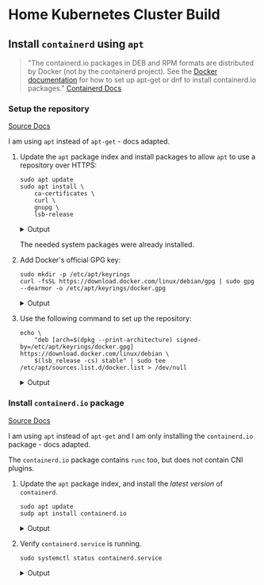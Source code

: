 # Home Kubernetes Cluster Build

## Install `containerd` using `apt`

> "The containerd.io packages in DEB and RPM formats are distributed by Docker (not by the containerd project). See the [Docker documentation](https://docs.docker.com/engine/install/debian/) for how to set up apt-get or dnf to install containerd.io packages." [Containerd Docs](https://github.com/containerd/containerd/blob/main/docs/getting-started.md#option-2-from-apt-get-or-dnf)

### Setup the repository

[Source Docs](https://docs.docker.com/engine/install/debian/#set-up-the-repository)

I am using `apt` instead of `apt-get` - docs adapted.

1. Update the `apt` package index and install packages to allow `apt` to use a repository over HTTPS:

    ```shell
    sudo apt update
    sudo apt install \
        ca-certificates \
        curl \
        gnupg \
        lsb-release
    ```

    <details>
    <summary>Output</summary>

    ```shell
    pi@rpi-70-4b:~ $ sudo apt update
    Get:1 http://security.debian.org/debian-security bullseye-security InRelease [48.4 kB]
    Hit:2 http://deb.debian.org/debian bullseye InRelease
    Hit:3 http://deb.debian.org/debian bullseye-updates InRelease
    Hit:4 http://archive.raspberrypi.org/debian bullseye InRelease
    Get:5 http://security.debian.org/debian-security bullseye-security/main armhf Packages [185 kB]
    Get:6 http://security.debian.org/debian-security bullseye-security/main arm64 Packages [184 kB]
    Get:7 http://security.debian.org/debian-security bullseye-security/main Translation-en [117 kB]
    Fetched 535 kB in 1s (427 kB/s)
    Reading package lists... Done
    Building dependency tree... Done
    Reading state information... Done
    All packages are up to date.
    pi@rpi-70-4b:~ $ sudo apt install ca-certificates curl gnupg lsb-release
    Reading package lists... Done
    Building dependency tree... Done
    Reading state information... Done
    ca-certificates is already the newest version (20210119).
    curl is already the newest version (7.74.0-1.3+deb11u3).
    gnupg is already the newest version (2.2.27-2+deb11u2).
    gnupg set to manually installed.
    lsb-release is already the newest version (11.1.0).
    lsb-release set to manually installed.
    0 upgraded, 0 newly installed, 0 to remove and 0 not upgraded.
    ```

    </details>

    The needed system packages were already installed.

2. Add Docker's official GPG key:

    ```shell
    sudo mkdir -p /etc/apt/keyrings
    curl -fsSL https://download.docker.com/linux/debian/gpg | sudo gpg --dearmor -o /etc/apt/keyrings/docker.gpg
    ```

    <details>
    <summary>Output</summary>

    ```shell
    pi@rpi-70-4b:~ $ sudo mkdir -p /etc/apt/keyrings
    pi@rpi-70-4b:~ $ curl -fsSL https://download.docker.com/linux/debian/gpg | sudo gpg --dearmor -o /etc/apt/keyrings/docker.gpg
    ```

    </details>

3. Use the following command to set up the repository:

    ```shell
    echo \
        "deb [arch=$(dpkg --print-architecture) signed-by=/etc/apt/keyrings/docker.gpg] https://download.docker.com/linux/debian \
        $(lsb_release -cs) stable" | sudo tee /etc/apt/sources.list.d/docker.list > /dev/null
    ```

    <details>
    <summary>Output</summary>

    ```shell
    pi@rpi-70-4b:~ $ echo \
        "deb [arch=$(dpkg --print-architecture) signed-by=/etc/apt/keyrings/docker.gpg] https://download.docker.com/linux/debian \
        $(lsb_release -cs) stable" | sudo tee /etc/apt/sources.list.d/docker.list > /dev/null
    ```

    </details>

### Install `containerd.io` package

[Source Docs](https://docs.docker.com/engine/install/debian/#install-docker-engine)

I am using `apt` instead of `apt-get` and I am only installing the `containerd.io` package - docs adapted.

The `containerd.io` package contains `runc` too, but does not contain CNI plugins.

1. Update the `apt` package index, and install the *latest version* of `containerd`.

    ```shell
    sudo apt update
    sudp apt install containerd.io
    ```

    <details>
    <summary>Output</summary>

    ```shell
    pi@rpi-70-4b:~ $ sudo apt update
    Hit:1 http://security.debian.org/debian-security bullseye-security InRelease
    Hit:2 http://deb.debian.org/debian bullseye InRelease
    Get:3 https://download.docker.com/linux/debian bullseye InRelease [43.3 kB]
    Hit:4 http://deb.debian.org/debian bullseye-updates InRelease
    Hit:5 http://archive.raspberrypi.org/debian bullseye InRelease
    Get:6 https://download.docker.com/linux/debian bullseye/stable arm64 Packages [11.7 kB]
    Fetched 55.1 kB in 1s (40.9 kB/s)
    Reading package lists... Done
    Building dependency tree... Done
    Reading state information... Done
    All packages are up to date.
    pi@rpi-70-4b:~ $ sudo apt install containerd.io
    Reading package lists... Done
    Building dependency tree... Done
    Reading state information... Done
    The following NEW packages will be installed:
    containerd.io
    0 upgraded, 1 newly installed, 0 to remove and 0 not upgraded.
    Need to get 20.9 MB of archives.
    After this operation, 107 MB of additional disk space will be used.
    Get:1 https://download.docker.com/linux/debian bullseye/stable arm64 containerd.io arm64 1.6.8-1 [20.9 MB]
    Fetched 20.9 MB in 1s (15.4 MB/s)
    Selecting previously unselected package containerd.io.
    (Reading database ... 37391 files and directories currently installed.)
    Preparing to unpack .../containerd.io_1.6.8-1_arm64.deb ...
    Unpacking containerd.io (1.6.8-1) ...
    Setting up containerd.io (1.6.8-1) ...
    Created symlink /etc/systemd/system/multi-user.target.wants/containerd.service → /lib/systemd/system/containerd.service.
    Processing triggers for man-db (2.9.4-2) ...
    ```

    </details>

2. Verify `containerd.service` is running.

    ```shell
    sudo systemctl status containerd.service
    ```

    <details>
    <summary>Output</summary>

    ```shell
    pi@rpi-70-4b:~ $ sudo systemctl status containerd.service
    ● containerd.service - containerd container runtime
        Loaded: loaded (/lib/systemd/system/containerd.service; enabled; vendor preset: enabled)
        Active: active (running) since Wed 2022-09-28 09:55:32 EDT; 3min 0s ago
        Docs: https://containerd.io
        Process: 4198 ExecStartPre=/sbin/modprobe overlay (code=exited, status=0/SUCCESS)
    Main PID: 4201 (containerd)
        Tasks: 10
            CPU: 319ms
        CGroup: /system.slice/containerd.service
                └─4201 /usr/bin/containerd

    Sep 28 09:55:32 rpi-70-4b containerd[4201]: time="2022-09-28T09:55:32.681271910-04:00" level=info msg="loading plugin \"io.containerd.grpc.v1.tasks\"..." type=io.containerd.grpc.v1
    Sep 28 09:55:32 rpi-70-4b containerd[4201]: time="2022-09-28T09:55:32.681322983-04:00" level=info msg="loading plugin \"io.containerd.grpc.v1.version\"..." type=io.containerd.grpc.v1
    Sep 28 09:55:32 rpi-70-4b containerd[4201]: time="2022-09-28T09:55:32.681428648-04:00" level=info msg="loading plugin \"io.containerd.tracing.processor.v1.otlp\"..." type=io.containerd.tracing.pro>
    Sep 28 09:55:32 rpi-70-4b containerd[4201]: time="2022-09-28T09:55:32.681506758-04:00" level=info msg="skip loading plugin \"io.containerd.tracing.processor.v1.otlp\"..." error="no OpenTelemetry e>
    Sep 28 09:55:32 rpi-70-4b containerd[4201]: time="2022-09-28T09:55:32.681558738-04:00" level=info msg="loading plugin \"io.containerd.internal.v1.tracing\"..." type=io.containerd.internal.v1
    Sep 28 09:55:32 rpi-70-4b containerd[4201]: time="2022-09-28T09:55:32.681621829-04:00" level=error msg="failed to initialize a tracing processor \"otlp\"" error="no OpenTelemetry endpoint: skip pl>
    Sep 28 09:55:32 rpi-70-4b containerd[4201]: time="2022-09-28T09:55:32.682532608-04:00" level=info msg=serving... address=/run/containerd/containerd.sock.ttrpc
    Sep 28 09:55:32 rpi-70-4b containerd[4201]: time="2022-09-28T09:55:32.682844066-04:00" level=info msg=serving... address=/run/containerd/containerd.sock
    Sep 28 09:55:32 rpi-70-4b systemd[1]: Started containerd container runtime.
    Sep 28 09:55:32 rpi-70-4b containerd[4201]: time="2022-09-28T09:55:32.685461053-04:00" level=info msg="containerd successfully booted in 0.102584s"
    ```

    </details>
